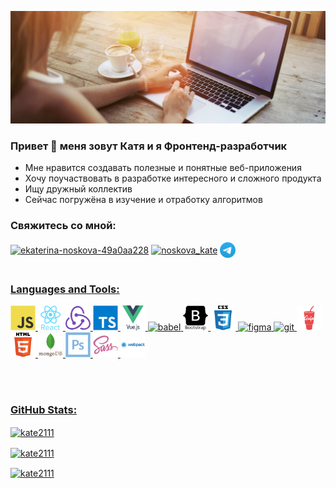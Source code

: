 ![MasterHead](https://github.com/Kate2111/Kate2111/blob/main/OSM-MR9_remote.jpg)

</p><h3 align="left">Привет 👋 меня зовут Катя и я Фронтенд-разработчик</h3><p align="left">
<ul>
  <li> Мне нравится создавать полезные и понятные веб-приложения</li>
  <li> Хочу поучаствовать в разработке интересного и сложного продукта</li>
  <li> Ищу дружный коллектив</li>
  <li> Сейчас погружёна в изучение и отработку алгоритмов</li>
</ul>


</p><h3 align="left">Свяжитесь со мной:</h3><p align="left">

<a href="https://linkedin.com/in/ekaterina-noskova-49a0aa228" target="blank"><img align="center" src="https://raw.githubusercontent.com/rahuldkjain/github-profile-readme-generator/master/src/images/icons/Social/linked-in-alt.svg" alt="ekaterina-noskova-49a0aa228" height="20" width="30"></a>
<a href="https://instagram.com/noskova_katy" target="blank"><img align="center" src="https://raw.githubusercontent.com/rahuldkjain/github-profile-readme-generator/master/src/images/icons/Social/instagram.svg" alt="noskova_kate" height="25" width="25" /></a>
<a href="https://t.me/Noskova_Ekaterina" target="blank"><img align="center" src="https://github.com/Kate2111/Kate2111/blob/main/telegram.png" alt="telegram" height="25" width="25" />
  <br> </br> 
</p><h3 align="left">Languages and Tools:</h3><p align="left">
<a href="https://developer.mozilla.org/en-US/docs/Web/JavaScript" target="_blank" rel="noreferrer"> <img src="https://raw.githubusercontent.com/devicons/devicon/master/icons/javascript/javascript-original.svg" alt="javascript" width="40" height="40"/>
<a href="https://reactjs.org/" target="_blank" rel="noreferrer"> <img src="https://raw.githubusercontent.com/devicons/devicon/master/icons/react/react-original-wordmark.svg" alt="react" width="40" height="40"/>
<a href="https://redux.js.org" target="_blank" rel="noreferrer"> <img src="https://raw.githubusercontent.com/devicons/devicon/master/icons/redux/redux-original.svg" alt="redux" width="40" height="40"/>
<a href="https://www.typescriptlang.org/" target="_blank" rel="noreferrer"> <img src="https://raw.githubusercontent.com/devicons/devicon/master/icons/typescript/typescript-original.svg" alt="typescript" width="40" height="40"/>
<a href="https://vuejs.org/" target="_blank" rel="noreferrer"> <img src="https://raw.githubusercontent.com/devicons/devicon/master/icons/vuejs/vuejs-original-wordmark.svg" alt="vuejs" width="40" height="40" />
<a href="https://babeljs.io/" target="_blank" rel="noreferrer"><img src="https://www.vectorlogo.zone/logos/babeljs/babeljs-icon.svg" alt="babel" width="40" height="40" margin-right="50"/> 
<a href="https://getbootstrap.com" target="_blank" rel="noreferrer"><img src="https://raw.githubusercontent.com/devicons/devicon/master/icons/bootstrap/bootstrap-plain-wordmark.svg" alt="bootstrap" width="40" height="40"/> 
<a href="https://www.w3schools.com/css/" target="_blank" rel="noreferrer"> <img src="https://raw.githubusercontent.com/devicons/devicon/master/icons/css3/css3-original-wordmark.svg" alt="css3" width="40" height="40"/>
<a href="https://www.figma.com/" target="_blank" rel="noreferrer"> <img src="https://www.vectorlogo.zone/logos/figma/figma-icon.svg" alt="figma" width="40" height="40"/>
<a href="https://git-scm.com/" target="_blank" rel="noreferrer"> <img src="https://www.vectorlogo.zone/logos/git-scm/git-scm-icon.svg" alt="git" width="40" height="40"/>
<a href="https://gulpjs.com" target="_blank" rel="noreferrer"> <img src="https://raw.githubusercontent.com/devicons/devicon/master/icons/gulp/gulp-plain.svg" alt="gulp" width="40" height="40"/>
<a href="https://www.w3.org/html/" target="_blank" rel="noreferrer"> <img src="https://raw.githubusercontent.com/devicons/devicon/master/icons/html5/html5-original-wordmark.svg" alt="html5" width="40" height="40"/>
<a href="https://www.mongodb.com/" target="_blank" rel="noreferrer"> <img src="https://raw.githubusercontent.com/devicons/devicon/master/icons/mongodb/mongodb-original-wordmark.svg" alt="mongodb" width="40" height="40"/>
<a href="https://www.photoshop.com/en" target="_blank" rel="noreferrer"> <img src="https://raw.githubusercontent.com/devicons/devicon/master/icons/photoshop/photoshop-line.svg" alt="photoshop" width="40" height="40"/>
<a href="https://sass-lang.com" target="_blank" rel="noreferrer"> <img src="https://raw.githubusercontent.com/devicons/devicon/master/icons/sass/sass-original.svg" alt="sass" width="40" height="40"/>
<a href="https://webpack.js.org" target="_blank" rel="noreferrer"> <img src="https://raw.githubusercontent.com/devicons/devicon/d00d0969292a6569d45b06d3f350f463a0107b0d/icons/webpack/webpack-original-wordmark.svg" alt="webpack" width="40" height="40"/></p>
  <br></br>
</p><h3 align="left">GitHub Stats:</h3><p align="left">

 <p><img align="center" src="https://github-readme-stats.vercel.app/api/top-langs/?username=Kate2111&theme=default&hide_border=false&include_all_commits=false&count_private=false&layout=compact" alt="kate2111" /></p>
 <p><img align="center" src="https://github-readme-stats.vercel.app/api?username=Kate2111&theme=default&hide_border=false&include_all_commits=false&count_private=false" alt="kate2111" /></p>
 <p><img align="center" src="https://github-readme-streak-stats.herokuapp.com/?user=kate2111&" alt="kate2111" /></p>
 



  
 
